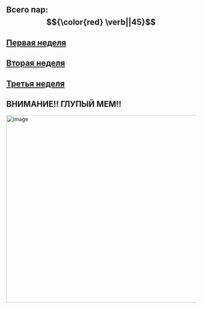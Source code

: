 ## Всего пар: <td>$${\color{red} \verb||45}$$</td>

## [Первая неделя](https://github.com/CHAOS3112/https-github.com-new/blob/main/labs/lab2/timetable_1w.md)

## [Вторая неделя](https://github.com/CHAOS3112/https-github.com-new/blob/main/labs/lab2/timetable_2w.md)

## [Третья неделя](https://github.com/CHAOS3112/https-github.com-new/blob/main/labs/lab2/timetable_3w.md)

## ВНИМАНИЕ!! ГЛУПЫЙ МЕМ!!
<img width="888" height="499" alt="image" src="https://github.com/user-attachments/assets/fd79373b-2378-47c7-8a7b-9c362c243039" />
